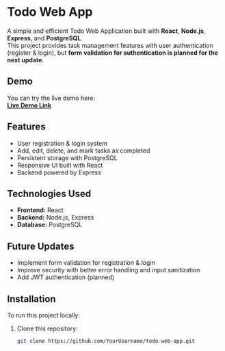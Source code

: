 # Todo Web App

A simple and efficient Todo Web Application built with **React**, **Node.js**, **Express**, and **PostgreSQL**.  
This project provides task management features with user authentication (register & login), but **form validation for authentication is planned for the next update**.

## Demo

You can try the live demo here:  
[**Live Demo Link**](https://68c71aeb613446da1f2d7274--todo-web-app-2030.netlify.app/) 

## Features

- User registration & login system  
- Add, edit, delete, and mark tasks as completed  
- Persistent storage with PostgreSQL  
- Responsive UI built with React  
- Backend powered by Express  

## Technologies Used

- **Frontend:** React  
- **Backend:** Node.js, Express  
- **Database:** PostgreSQL  

## Future Updates

- Implement form validation for registration & login  
- Improve security with better error handling and input sanitization  
- Add JWT authentication (planned)  

## Installation

To run this project locally:
1. Clone this repository:
   ```bash
   git clone https://github.com/YourUsername/todo-web-app.git
